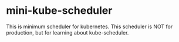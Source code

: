 # mini-kube-scheduler

This is minimum scheduler for kubernetes.
This scheduler is NOT for production, but for learning about kube-scheduler.